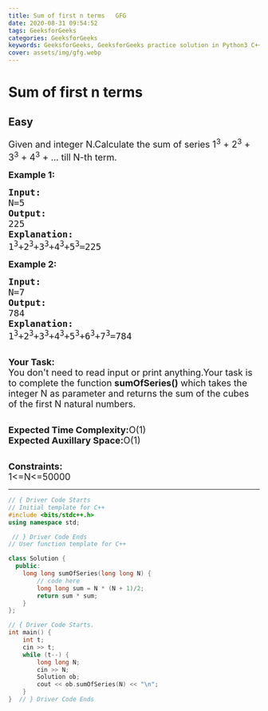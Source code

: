 ```yaml
---
title: Sum of first n terms   GFG
date: 2020-08-31 09:54:52
tags: GeeksforGeeks
categories: GeeksforGeeks
keywords: GeeksforGeeks, GeeksforGeeks practice solution in Python3 C++ Java, Sum of first n terms - GFG solution
cover: assets/img/gfg.webp
---
```



# Sum of first n terms
## Easy
<div class="problem-statement">
                <p></p><p><span style="font-size:18px">Given and integer N.Calculate&nbsp;the sum of series 1<sup>3</sup> + 2<sup>3</sup> + 3<sup>3</sup> + 4<sup>3</sup> + …&nbsp;till N-th term.</span></p>

<p><strong><span style="font-size:18px">Example 1:</span></strong></p>

<pre><span style="font-size:18px"><strong>Input:</strong>
N=5
<strong>Output:</strong>
225
<strong>Explanation:</strong>
1<sup>3</sup>+2<sup>3</sup>+3<sup>3</sup>+4<sup>3</sup>+5<sup>3</sup>=225</span></pre>

<p><strong><span style="font-size:18px">Example 2:</span></strong></p>

<pre><span style="font-size:18px"><strong>Input:</strong>
N=7
<strong>Output:</strong>
784
<strong>Explanation:</strong>
1<sup>3</sup>+2<sup>3</sup>+3<sup>3</sup>+4<sup>3</sup>+5<sup>3</sup>+6<sup>3</sup>+7<sup>3</sup>=784</span></pre>

<p><br>
<span style="font-size:18px"><strong>Your Task:</strong><br>
You don't need to read input or print anything.Your task is to complete the function <strong>sumOfSeries()</strong> which takes the integer N as parameter and returns the sum of the cubes of the first N natural numbers.</span></p>

<p><br>
<span style="font-size:18px"><strong>Expected Time Complexity:</strong>O(1)<br>
<strong>Expected Auxillary Space:</strong>O(1)</span></p>

<p><br>
<span style="font-size:18px"><strong>Constraints:</strong><br>
1&lt;=N&lt;=50000</span></p>
 <p></p>
            </div>

---




```cpp
// { Driver Code Starts
// Initial template for C++
#include <bits/stdc++.h>
using namespace std;

 // } Driver Code Ends
// User function template for C++

class Solution {
  public:
    long long sumOfSeries(long long N) {
        // code here
        long long sum = N * (N + 1)/2;
        return sum * sum;
    }
};

// { Driver Code Starts.
int main() {
    int t;
    cin >> t;
    while (t--) {
        long long N;
        cin >> N;
        Solution ob;
        cout << ob.sumOfSeries(N) << "\n";
    }
}  // } Driver Code Ends
```
